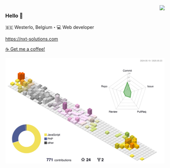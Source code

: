 <img align="right" src="https://github-readme-stats.vercel.app/api?username=noahnxt&show_icons=true&icon_color=805AD5&text_color=718096&bg_color=ffffff&hide_title=true" />

### Hello 👋

:belgium: Westerlo, Belgium・:computer: Web developer

https://nxt-solutions.com

[☕ Get me a coffee!](https://www.buymeacoffee.com/NoahNxT)

![](./profile-3d-contrib/profile-south-season-animate.svg)
